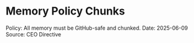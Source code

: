 # Memory Policy Chunks

<!-- MEMORY CHUNK START -->
Policy: All memory must be GitHub-safe and chunked.
Date: 2025-06-09
Source: CEO Directive
<!-- MEMORY CHUNK END -->